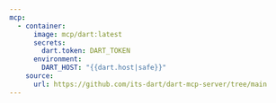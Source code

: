 ```yaml
---
mcp:
  - container:
      image: mcp/dart:latest
      secrets:
        dart.token: DART_TOKEN
      environment:
        DART_HOST: "{{dart.host|safe}}"
    source:
      url: https://github.com/its-dart/dart-mcp-server/tree/main
---
```

